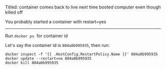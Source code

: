 Titled: container comes back to live next time booted computer even though killed off

You probably started a container with restart=yes

---


Run `docker ps`  for container id

Let's say the container id is `804a0b995935`, then run:
```
docker inspect -f '{{ .HostConfig.RestartPolicy.Name }}' 804a0b995935
docker update --restart=no 804a0b995935  
docker kill 804a0b995935
```